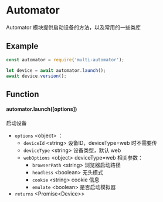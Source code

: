 # Automator

Automator 模块提供启动设备的方法，以及常用的一些类库

## Example

```javascript
const automator = require('multi-automator');

let device = await automator.launch();
await device.version();
```

## Function

#### automator.launch([options])

启动设备

- `options` <object\> ：
  - `deviceId` <string\> 设备ID，deviceType=web 时不需要传
  - `deviceType` <string\> 设备类型，默认 web
  - `webOptions` <object\> deviceType=web 相关参数：
    - `browserPath` <string\> 浏览器启动路径
    - `headless` <boolean\> 无头模式
    - `cookie` <string\> cookie 信息
    - `emulate` <boolean\> 是否启动模拟器
- `returns` <Promise<Device\>\> 

